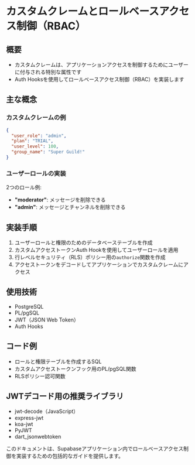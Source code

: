 # カスタムクレームとロールベースアクセス制御（RBAC）

## 概要

- カスタムクレームは、アプリケーションアクセスを制御するためにユーザーに付与される特別な属性です
- Auth Hooksを使用してロールベースアクセス制御（RBAC）を実装します

## 主な概念

### カスタムクレームの例

```json
{
  "user_role": "admin",
  "plan": "TRIAL",
  "user_level": 100,
  "group_name": "Super Guild!"
}
```

### ユーザーロールの実装

2つのロール例:
- **"moderator"**: メッセージを削除できる
- **"admin"**: メッセージとチャンネルを削除できる

## 実装手順

1. ユーザーロールと権限のためのデータベーステーブルを作成
2. カスタムアクセストークンAuth Hookを使用してユーザーロールを適用
3. 行レベルセキュリティ（RLS）ポリシー用の`authorize`関数を作成
4. アクセストークンをデコードしてアプリケーションでカスタムクレームにアクセス

## 使用技術

- PostgreSQL
- PL/pgSQL
- JWT（JSON Web Token）
- Auth Hooks

## コード例

- ロールと権限テーブルを作成するSQL
- カスタムアクセストークンフック用のPL/pgSQL関数
- RLSポリシー認可関数

## JWTデコード用の推奨ライブラリ

- jwt-decode（JavaScript）
- express-jwt
- koa-jwt
- PyJWT
- dart_jsonwebtoken

このドキュメントは、Supabaseアプリケーション内でロールベースアクセス制御を実装するための包括的なガイドを提供します。
